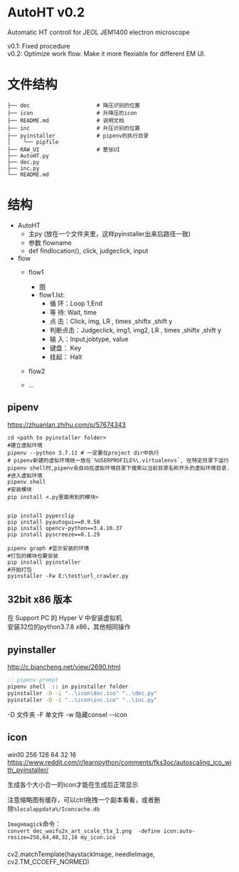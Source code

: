 # AutoHT v0.2
Automatic HT controll for JEOL JEM1400 electron microscope

v0.1: Fixed procedure  
v0.2: Optimize work flow. Make it more flexiable for different EM UI.  

# 文件结构
```
├── dec                     # 降压识别的位置
├── icon                    # 升降压的icon
├── README.md               # 说明文档
├── inc                     # 升压识别的位置
├── pyinstaller             # pipenv的执行目录
│    └── pipfile
├── RAW_UI                  # 整张UI
├── AutoHT.py
├── dec.py
├── inc.py
└── README.md
```

# 结构

- AutoHT
  - 主py (放在一个文件夹里，这样pyinstaller出来后路径一致)
  - 参数 flowname
  - def findlocation(), click, judgeclick, input
- flow
  - flow1
    - 图
    - flow1.lst:
      - 循    环：Loop 1,End
      - 等    待: Wait, time
      - 点    击：Click, img, LR , times ,shiftx ,shift y
      - 判断点击：Judgeclick, img1, img2, LR , times ,shiftx ,shift y
      - 输    入：Input,jobtype, value
      - 键盘： Key 
      - 挂起： Halt


  - flow2
  - ...

## pipenv
https://zhuanlan.zhihu.com/p/57674343


```
cd <path to pyinstaller folder>
#建立虚拟环境
pipenv --python 3.7.11 # 一定要在project dir中执行
# pipenv新建的虚拟环境统一放在`%USERPROFILE%\.virtualenvs`, 在特定目录下运行pipenv shell时,pipenv会自动在虚拟环境目录下搜索以当前目录名称开头的虚拟环境目录.
#进入虚拟环境
pipenv shell
#安装模块
pip install <.py里面用到的模块>


pip install pyperclip
pip install pyautogui==0.9.50
pip install opencv-python==3.4.10.37
pip install pyscreeze==0.1.29

pipenv graph #显示安装的环境
#打包的模块也要安装
pip install pyinstaller
#开始打包
pyinstaller -Fw E:\test\url_crawler.py
```
## 32bit x86 版本
在 Support PC 的 Hyper V 中安装虚拟机  
安装32位的python3.7.8 x86，其他相同操作  

## pyinstaller

http://c.biancheng.net/view/2690.html


```cmd
:: pipenv prompt
pipenv shell  :: in pyinstaller folder
pyinstaller -D -i "..\icon\dec.ico" "..\dec.py"
pyinstaller -D -i "..\icon\inc.ico" "..\inc.py"
```

-D 文件夹
-F 单文件
-w 隐藏consel
--icon

## icon
win10 256 128 64 32 16
https://www.reddit.com/r/learnpython/comments/fks3oc/autoscaling_ico_with_pyinstaller/

生成各个大小合一的icon才能在生成后正常显示

注意缩略图有缓存，可以ctrl拖拽一个副本看看，或者删除`%localappdata%/Iconcache.db`

`Imagemagick`命令：  
`convert dec_waifu2x_art_scale_tta_1.png  -define icon:auto-resize=256,64,48,32,16 my_icon.ico`


### 
cv2.matchTemplate(haystackImage, needleImage, cv2.TM_CCOEFF_NORMED)
